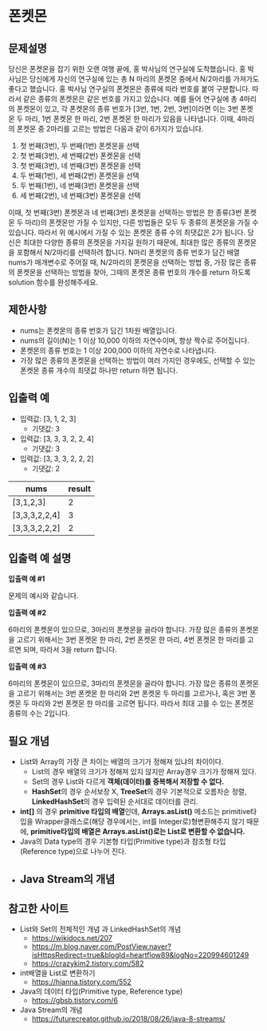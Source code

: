 # 폰켓몬

## 문제설명

당신은 폰켓몬을 잡기 위한 오랜 여행 끝에, 홍 박사님의 연구실에 도착했습니다. 홍 박사님은 당신에게 자신의 연구실에 있는 총 N 마리의 폰켓몬 중에서 N/2마리를 가져가도 좋다고 했습니다.
홍 박사님 연구실의 폰켓몬은 종류에 따라 번호를 붙여 구분합니다. 따라서 같은 종류의 폰켓몬은 같은 번호를 가지고 있습니다. 예를 들어 연구실에 총 4마리의 폰켓몬이 있고, 각 폰켓몬의 종류 번호가 [3번, 1번, 2번, 3번]이라면 이는 3번 폰켓몬 두 마리, 1번 폰켓몬 한 마리, 2번 폰켓몬 한 마리가 있음을 나타냅니다. 이때, 4마리의 폰켓몬 중 2마리를 고르는 방법은 다음과 같이 6가지가 있습니다.
  
1. 첫 번째(3번), 두 번째(1번) 폰켓몬을 선택
2. 첫 번째(3번), 세 번째(2번) 폰켓몬을 선택
3. 첫 번째(3번), 네 번째(3번) 폰켓몬을 선택
4. 두 번째(1번), 세 번째(2번) 폰켓몬을 선택
5. 두 번째(1번), 네 번째(3번) 폰켓몬을 선택
6. 세 번째(2번), 네 번째(3번) 폰켓몬을 선택

이때, 첫 번째(3번) 폰켓몬과 네 번째(3번) 폰켓몬을 선택하는 방법은 한 종류(3번 폰켓몬 두 마리)의 폰켓몬만 가질 수 있지만, 다른 방법들은 모두 두 종류의 폰켓몬을 가질 수 있습니다. 따라서 위 예시에서 가질 수 있는 폰켓몬 종류 수의 최댓값은 2가 됩니다.
당신은 최대한 다양한 종류의 폰켓몬을 가지길 원하기 때문에, 최대한 많은 종류의 폰켓몬을 포함해서 N/2마리를 선택하려 합니다. N마리 폰켓몬의 종류 번호가 담긴 배열 nums가 매개변수로 주어질 때, N/2마리의 폰켓몬을 선택하는 방법 중, 가장 많은 종류의 폰켓몬을 선택하는 방법을 찾아, 그때의 폰켓몬 종류 번호의 개수를 return 하도록 solution 함수를 완성해주세요.

## 제한사항

- nums는 폰켓몬의 종류 번호가 담긴 1차원 배열입니다.
- nums의 길이(N)는 1 이상 10,000 이하의 자연수이며, 항상 짝수로 주어집니다.
- 폰켓몬의 종류 번호는 1 이상 200,000 이하의 자연수로 나타냅니다.
- 가장 많은 종류의 폰켓몬을 선택하는 방법이 여러 가지인 경우에도, 선택할 수 있는 폰켓몬 종류 개수의 최댓값 하나만 return 하면 됩니다.

## 입출력 예

- 입력값: 	[3, 1, 2, 3]
  - 기댓값: 3
- 입력값: [3, 3, 3, 2, 2, 4]
  - 기댓값: 3
- 입력값: 	[3, 3, 3, 2, 2, 2]
  - 기댓값: 2

| nums          | result |
|---------------|--------|
|  [3,1,2,3]    | 2      |
| [3,3,3,2,2,4] | 3      |
| [3,3,3,2,2,2] | 2      |

## 입출력 예 설명

**입출력 예 #1**

문제의 예시와 같습니다.

**입출력 예 #2**

6마리의 폰켓몬이 있으므로, 3마리의 폰켓몬을 골라야 합니다.
가장 많은 종류의 폰켓몬을 고르기 위해서는 3번 폰켓몬 한 마리, 2번 폰켓몬 한 마리, 4번 폰켓몬 한 마리를 고르면 되며, 따라서 3을 return 합니다.

**입출력 예 #3**

6마리의 폰켓몬이 있으므로, 3마리의 폰켓몬을 골라야 합니다.
가장 많은 종류의 폰켓몬을 고르기 위해서는 3번 폰켓몬 한 마리와 2번 폰켓몬 두 마리를 고르거나, 혹은 3번 폰켓몬 두 마리와 2번 폰켓몬 한 마리를 고르면 됩니다. 따라서 최대 고를 수 있는 폰켓몬 종류의 수는 2입니다.

## 필요 개념

- List와 Array의 가장 큰 차이는 배열의 크기가 정해져 있냐의 차이이다.
  - List의 경우 배열의 크기가 정해져 있지 않지만 Array경우 크기가 정해져 있다.
  - Set의 경우 List와 다르게 **객체(데이터)를 중복해서 저장할 수 없다.**
  - **HashSet**의 경우 순서보장 X, **TreeSet**의 경우 기본적으로 오름차순 정렬, **LinkedHashSet**의 경우 입력된 순서대로 데이터를 관리.
- **int[]** 의 경우 **primitive 타입의 배열**인데, **Arrays.asList()** 메소드는 primitive타입을 Wrapper클래스로(해당 경우에서는, int를 Integer로)형변환해주지 않기 때문에,
**primitive타입의 배열은 Arrays.asList()로는 List로 변환할 수 없습니다.**
- Java의 Data type의 경우 기본형 타입(Primitive type)과 참조형 타입(Reference type)으로 나누어 진다.
- Java Stream의 개념 
  - 

## 참고한 사이트
- List와 Set의 전체적인 개념 과 LinkedHashSet의 개념
  - https://wikidocs.net/207
  - https://m.blog.naver.com/PostView.naver?isHttpsRedirect=true&blogId=heartflow89&logNo=220994601249
  - https://crazykim2.tistory.com/582
- int배열을 List로 변환하기
  - https://hianna.tistory.com/552
- Java의 데이터 타입(Primitive type, Reference type)
  - https://gbsb.tistory.com/6
- Java Stream의 개념
  - https://futurecreator.github.io/2018/08/26/java-8-streams/